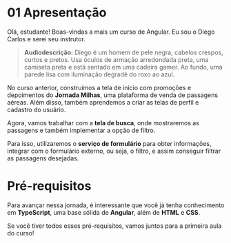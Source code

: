 # 01 Apresentação

Olá, estudante! Boas-vindas a mais um curso de Angular. Eu sou o Diego Carlos e serei seu instrutor.

> **Audiodescrição:** Diego é um homem de pele negra, cabelos crespos, curtos e pretos. Usa óculos de armação arredondada preta, uma camiseta preta e está sentado em uma cadeira gamer. Ao fundo, uma parede lisa com iluminação degradê do roxo ao azul.

No curso anterior, construímos a tela de início com promoções e depoimentos do **Jornada Milhas**, uma plataforma de venda de passagens aéreas. Além disso, também aprendemos a criar as telas de perfil e cadastro do usuário.

Agora, vamos trabalhar com a **tela de busca**, onde mostraremos as passagens e também implementar a opção de filtro.

Para isso, utilizaremos o **serviço de formulário** para obter informações, integrar com o formulário externo, ou seja, o filtro, e assim conseguir filtrar as passagens desejadas.

# Pré-requisitos

Para avançar nessa jornada, é interessante que você já tenha conhecimento em **TypeScript**, uma base sólida de **Angular**, além de **HTML** e **CSS**.

Se você tiver todos esses pré-requisitos, vamos juntos para a primeira aula do curso!